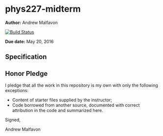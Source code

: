 # phys227-midterm

**Author:** Andrew Malfavon

[![Build Status](https://travis-ci.org/malfa100/phys227-final.svg?branch=master)](https://travis-ci.org/malfa100/phys227-final)

**Due date:** May 20, 2016

## Specification

## Honor Pledge

I pledge that all the work in this repository is my own with only the following exceptions:

* Content of starter files supplied by the instructor;
* Code borrowed from another source, documented with correct attribution in the code and summarized here.

Signed,

Andrew Malfavon
